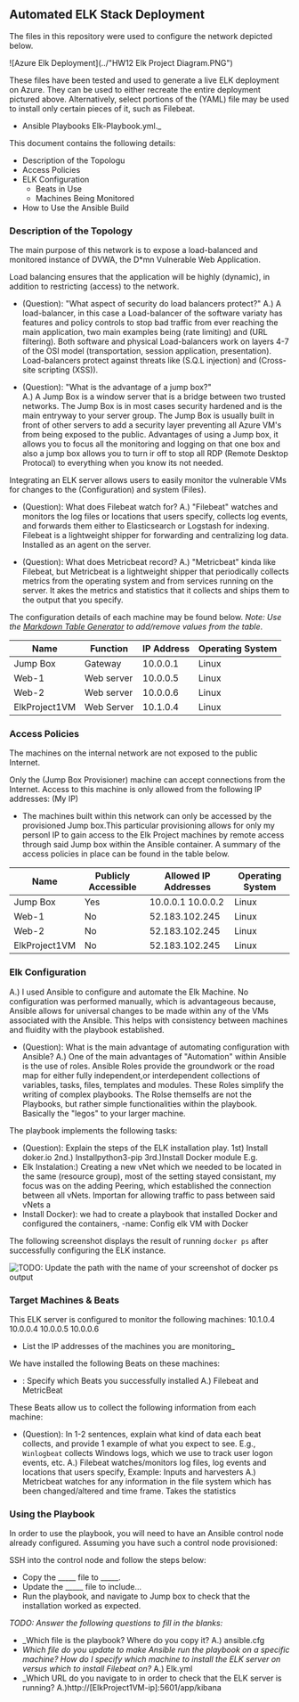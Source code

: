 ## Automated ELK Stack Deployment

The files in this repository were used to configure the network depicted below.

![Azure Elk Deployment](../"HW12 Elk Project Diagram.PNG")

These files have been tested and used to generate a live ELK deployment on Azure. They can be used to either recreate the entire deployment pictured above. Alternatively, select portions of the (YAML) file may be used to install only certain pieces of it, such as Filebeat.

  - Ansible Playbooks Elk-Playbook.yml._

This document contains the following details:
- Description of the Topologu
- Access Policies
- ELK Configuration
  - Beats in Use
  - Machines Being Monitored
- How to Use the Ansible Build


### Description of the Topology

The main purpose of this network is to expose a load-balanced and monitored instance of DVWA, the D*mn Vulnerable Web Application.

Load balancing ensures that the application will be highly (dynamic), in addition to restricting (access) to the network.

- (Question): "What aspect of security do load balancers protect?" 
  A.) A load-balancer, in this case a Load-balancer of the software variaty has features and policy controls to stop bad traffic from ever reaching the main application, two main examples being (rate limiting) and (URL filtering). Both software and physical Load-balancers work on layers 4-7 of the OSI model (transportation, session application, presentation). Load-balancers protect against threats like (S.Q.L injection) and (Cross-site scripting (XSS)). 

- (Question): "What is the advantage of a jump box?"  
  A.) A Jump Box is a window server that is a bridge between two trusted networks. The Jump Box is in most cases security hardened and is the main entryway to your server group. The Jump Box is usually built in front of other servers to add a security layer preventing all Azure VM's from being exposed to the public. Advantages of using a Jump box, it allows you to focus all the monitoring and logging on that one box and also a jump box allows you to turn ir off to stop all RDP (Remote Desktop Protocal) to everything when you know its not needed. 

Integrating an ELK server allows users to easily monitor the vulnerable VMs for changes to the (Configuration) and system (Files).

- (Question): What does Filebeat watch for? 
  A.) "Filebeat" watches and monitors the log files or locations that users specify, collects log events, and forwards them either to Elasticsearch or Logstash for indexing. Filebeat is a lightweight shipper for forwarding and centralizing log data. Installed as an agent on the server.

- (Question): What does Metricbeat record? 
  A.) "Metricbeat" kinda like Filebeat, but Metricbeat is a lightweight shipper that periodically collects metrics from the operating system and from services running on the server. It akes the metrics and statistics that it collects and ships them to the output that you specify.

The configuration details of each machine may be found below.
_Note: Use the [Markdown Table Generator](http://www.tablesgenerator.com/markdown_tables) to add/remove values from the table_.

| Name         | Function  | IP Address | Operating System |
|--------------|-----------|------------|------------------|
| Jump Box     | Gateway   | 10.0.0.1   | Linux            |
| Web-1        | Web server| 10.0.0.5   | Linux            |
| Web-2        | Web server| 10.0.0.6   | Linux            |
| ElkProject1VM| Web Server| 10.1.0.4   | Linux            |

### Access Policies

The machines on the internal network are not exposed to the public Internet. 

Only the (Jump Box Provisioner) machine can accept connections from the Internet. Access to this machine is only allowed from the following IP addresses: (My IP)
- The machines built within this network can only be accessed by the provisioned Jump box.This particular provisioning allows for only my personl IP to gain access to the Elk Project machines by remote access through said Jump box within the Ansible container.
A summary of the access policies in place can be found in the table below.

| Name         | Publicly Accessible | Allowed IP Addresses | Operating System |
|--------------|---------------------|----------------------|------------------|
| Jump Box     | Yes                 | 10.0.0.1 10.0.0.2    | Linux            | 
| Web-1        | No                  | 52.183.102.245       | Linux            |
| Web-2        | No                  | 52.183.102.245       | Linux            |
| ElkProject1VM| No                  | 52.183.102.245       | Linux            |
### Elk Configuration
A.) I used Ansible to configure and automate the Elk Machine. No configuration was performed manually, which is advantageous because, Ansible allows for universal changes to be made within any of the VMs associated with the Ansible. This helps with consistency between machines and fluidity with the playbook established.

- (Question): What is the main advantage of automating configuration with Ansible?
  A.) One of the main advantages of "Automation" within Ansible is the use of roles. Ansible Roles provide the groundwork or the road map for either fully independent,or interdependent collections of variables, tasks, files, templates and modules. These Roles simplify the writing of complex playbooks. The Rolse themselfs are not the Playbooks, but rather simple functionalities within the playbook. Basically the "legos" to your larger machine.

The playbook implements the following tasks:
- (Question): Explain the steps of the ELK installation play. 1st) Install doker.io  2nd.) Installpython3-pip 3rd.)Install Docker module E.g.
- Elk Instalation:) Creating a new vNet which we needed to be located in the same (resource group), most of the setting stayed consistant, my focus was on the adding Peering, which established the connection between all vNets. Importan for allowing traffic to pass between said vNets a
- Install Docker): we had to create a playbook that installed Docker and configured the containers, -name: Config elk VM with Docker

The following screenshot displays the result of running `docker ps` after successfully configuring the ELK instance.

![TODO: Update the path with the name of your screenshot of docker ps output](Images/docker_ps_output.png)

### Target Machines & Beats
This ELK server is configured to monitor the following machines:
10.1.0.4
10.0.0.4
10.0.0.5
10.0.0.6


- List the IP addresses of the machines you are monitoring_

We have installed the following Beats on these machines:
- : Specify which Beats you successfully installed
 A.) Filebeat and MetricBeat

These Beats allow us to collect the following information from each machine:
- (Question): In 1-2 sentences, explain what kind of data each beat collects, and provide 1 example of what you expect to see. E.g., `Winlogbeat` collects Windows logs, which we use to track user logon events, etc.
 A.) Filebeat watches/monitors log files, log events and locations that users specify,   Example: Inputs and harvesters
 A.) Metricbeat watches for any information in the file system which has been changed/altered and time frame. Takes the statistics

### Using the Playbook
In order to use the playbook, you will need to have an Ansible control node already configured. Assuming you have such a control node provisioned: 

SSH into the control node and follow the steps below:
- Copy the _____ file to _____.
- Update the _____ file to include...
- Run the playbook, and navigate to Jump box to check that the installation worked as expected.

_TODO: Answer the following questions to fill in the blanks:_
- _Which file is the playbook? Where do you copy it?
 A.) ansible.cfg
- _Which file do you update to make Ansible run the playbook on a specific machine? How do I specify which machine to install the ELK server on versus which to install Filebeat on?_
 A.) Elk.yml
- _Which URL do you navigate to in order to check that the ELK server is running?
 A.)http://[ElkProject1VM-ip]:5601/app/kibana
